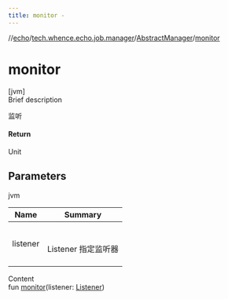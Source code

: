 ```yaml
---
title: monitor -
---
```

//[echo](../../index.md)/[tech.whence.echo.job.manager](../index.md)/[AbstractManager](index.md)/[monitor](monitor.md)



# monitor  
[jvm]  
Brief description  


监听



#### Return  


Unit



## Parameters  
  
jvm  
  
|  Name|  Summary| 
|---|---|
| listener| <br><br>Listener 指定监听器<br><br>
  
  
Content  
fun [monitor](monitor.md)(listener: [Listener](../-listener/index.md))  



